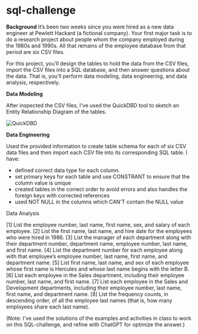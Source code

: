 # sql-challenge

**Background**
It’s been two weeks since you were hired as a new data engineer at Pewlett Hackard (a fictional company). Your first major task is to do a research project about people whom the company employed during the 1980s and 1990s. All that remains of the employee database from that period are six CSV files.

For this project, you’ll design the tables to hold the data from the CSV files, import the CSV files into a SQL database, and then answer questions about the data. That is, you’ll perform data modeling, data engineering, and data analysis, respectively.

**Data Modeling**

After inspected the CSV files, I've used the QuickDBD tool to sketch an Entity Relationship Diagram of the tables. 

![QuickDBD](https://github.com/hatkiet/sql-challenge/assets/154276115/bc5e79ef-ce12-464b-88bb-450ca5458c19)

**Data Engineering**

Used the provided information to create table schema for each of six CSV data files and then import each CSV file into its corresponding SQL table. I have:
- defined correct data type for each column.
- set primary keys for each table and use CONSTRANT to ensure that the column value is unique
- created tables in the correct order to avoid errors and also handles the foreign keys with corrected references
- used NOT NULL in the columns which CAN'T contain the NULL value

Data Analysis

[1] List the employee number, last name, first name, sex, and salary of each employee.
[2] List the first name, last name, and hire date for the employees who were hired in 1986.
[3] List the manager of each department along with their department number, department name, employee number, last name, and first name.
[4] List the department number for each employee along with that employee’s employee number, last name, first name, and department name.
[5] List first name, last name, and sex of each employee whose first name is Hercules and whose last name begins with the letter B.
[6] List each employee in the Sales department, including their employee number, last name, and first name.
[7] List each employee in the Sales and Development departments, including their employee number, last name, first name, and department name.
[8] List the frequency counts, in descending order, of all the employee last names (that is, how many employees share each last name).

(Note: I've used the solutions of the examples and activities in class to work on this SQL-challenge, and refine with ChatGPT for optimize the answer.) 
